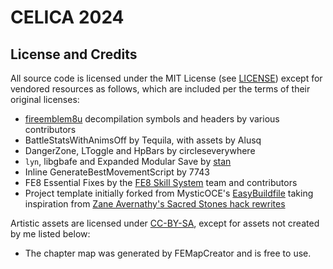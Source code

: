 # CELICA 2024

## License and Credits

All source code is licensed under the MIT License (see [LICENSE](LICENSE))
except for vendored resources as follows, which are included per the terms of
their original licenses:

- [fireemblem8u](https://github.com/FireEmblemUniverse/fireemblem8u)
  decompilation symbols and headers by various contributors
- BattleStatsWithAnimsOff by Tequila, with assets by Alusq
- DangerZone, LToggle and HpBars by circleseverywhere
- `lyn`, libgbafe and Expanded Modular Save by [stan](https://github.com/StanHash/)
- Inline GenerateBestMovementScript by 7743
- FE8 Essential Fixes by the [FE8 Skill System](https://github.com/FireEmblemUniverse/SkillSystem_FE8/) team and contributors
- Project template initially forked from MysticOCE's
  [EasyBuildfile](https://github.com/MysticOCE/EasyBuildfile) taking
  inspiration from [Zane Avernathy's Sacred Stones hack rewrites](https://github.com/ZaneAvernathy/Rewrite)

Artistic assets are licensed under [CC-BY-SA](https://creativecommons.org/licenses/by-sa/4.0/),
except for assets not created by me listed below:

- The chapter map was generated by FEMapCreator and is free to use.
